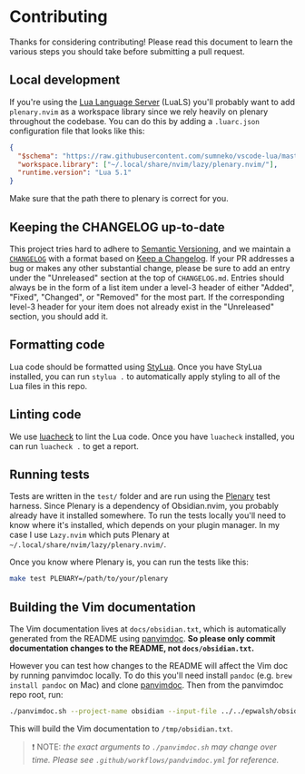 # Contributing

Thanks for considering contributing! Please read this document to learn the various steps you should take before submitting a pull request.

## Local development

If you're using the [Lua Language Server](https://luals.github.io) (LuaLS) you'll probably want to add `plenary.nvim` as a workspace library since we rely heavily on plenary throughout the codebase. You can do this by adding a `.luarc.json` configuration file that looks like this:

```json
{
  "$schema": "https://raw.githubusercontent.com/sumneko/vscode-lua/master/setting/schema.json",
  "workspace.library": ["~/.local/share/nvim/lazy/plenary.nvim/"],
  "runtime.version": "Lua 5.1"
}
```

Make sure that the path there to plenary is correct for you.

## Keeping the CHANGELOG up-to-date

This project tries hard to adhere to [Semantic Versioning](https://semver.org/spec/v2.0.0.html), and we maintain a [`CHANGELOG`](https://github.com/epwalsh/obsidian.nvim/blob/main/CHANGELOG.md) with a format based on [Keep a Changelog](https://keepachangelog.com/en/1.0.0/). 
If your PR addresses a bug or makes any other substantial change, please be sure to add an entry under the "Unreleased" section at the top of `CHANGELOG.md`.
Entries should always be in the form of a list item under a level-3 header of either "Added", "Fixed", "Changed", or "Removed" for the most part.
If the corresponding level-3 header for your item does not already exist in the "Unreleased" section, you should add it.

## Formatting code

Lua code should be formatted using [StyLua](https://github.com/JohnnyMorganz/StyLua). Once you have StyLua installed, you can run `stylua .` to automatically apply styling to all of the Lua files in this repo.

## Linting code

We use [luacheck](https://github.com/mpeterv/luacheck) to lint the Lua code. Once you have `luacheck` installed, you can run `luacheck .` to get a report.

## Running tests

Tests are written in the `test/` folder and are run using the [Plenary](https://github.com/nvim-lua/plenary.nvim) test harness. Since Plenary is a dependency of Obsidian.nvim, you probably already have it installed somewhere. To run the tests locally you'll need to know where it's installed, which depends on your plugin manager. In my case I use `Lazy.nvim` which puts Plenary at `~/.local/share/nvim/lazy/plenary.nvim/`.

Once you know where Plenary is, you can run the tests like this:

```bash
make test PLENARY=/path/to/your/plenary
```

## Building the Vim documentation

The Vim documentation lives at `docs/obsidian.txt`, which is automatically generated from the README using [panvimdoc](https://github.com/kdheepak/panvimdoc). **So please only commit documentation changes to the README, not `docs/obsidian.txt`.**

However you can test how changes to the README will affect the Vim doc by running panvimdoc locally.
To do this you'll need install `pandoc` (e.g. `brew install pandoc` on Mac) and clone [panvimdoc](https://github.com/kdheepak/panvimdoc). Then from the panvimdoc repo root, run:

```bash
./panvimdoc.sh --project-name obsidian --input-file ../../epwalsh/obsidian.nvim/README.md --description 'a plugin for writing and navigating an Obsidian vault' --toc 'false' --vim-version 'NVIM v0.8.0' --demojify 'false' --dedup-subheadings 'false' --shift-heading-level-by '-1' && mv doc/obsidian.txt /tmp/
```

This will build the Vim documentation to `/tmp/obsidian.txt`.

> ❗ NOTE: *the exact arguments to `./panvimdoc.sh` may change over time. Please see `.github/workflows/pandvimdoc.yml` for reference.*
